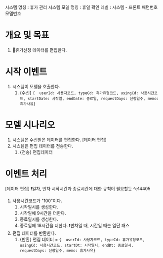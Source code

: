 시스템 명칭 : 휴가 관리 시스템
모델 명칭 : 휴일 확인
레벨 : 시스템 - 프론트
패턴번호
모델번호

# 개요 및 목표
1. 휴가신청 데이터를 편집한다.

# 시작 이벤트
1. 시스템이 모델을 호출한다.
	1. {수신} ```{ 
	   userId: 사용자코드, typeCd: 휴가유형코드, usingCd: 사용시간코드,
		 startDate: 시작일, endDate: 종료일, requestDays: 신청일수, memo: 휴가사유}```
		 
# 모델 시나리오
1. 시스템은 수신받은 데이터를 편집한다. [데이터 편집]
2. 시스템은 편집 데이터를 전송한다.
	1. {전송} 편집데이터


# 이벤트 처리
 [데이터 편집]
 ❗️일차, 반차 시작시간과 종료시간에 대한 규칙이 필요할듯 ^e14405
1. 사용시간코드가 "100"이다.
	1. 시작일시를 생성한다.
	2. 시작일에 9시간을 더한다.
	3. 종료일시를 생성한다.
	4. 종료일에 18시간을 더한다.
❗️반차일 때, 시간일 때는 일단 패스
2. 편집 데이터를 반환한다.
	1. {반환} 편집 데이터 = ```{ 
	   userId: 사용자코드, typeCd: 휴가유형코드, usingCd: 사용시간코드,
		 startDt: 시작일시, endDt: 종료일시, requestDays: 신청일수, memo: 휴가사유}```